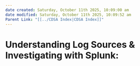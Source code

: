 ```yaml
---
date created: Saturday, October 11th 2025, 10:09:00 am
date modified: Saturday, October 11th 2025, 10:09:52 am
Parent Link: "[[../CDSA Index|CDSA Index]]"
---
```


# Understanding Log Sources & Investigating with Splunk:
